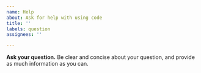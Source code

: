```yaml
---
name: Help
about: Ask for help with using code
title: ''
labels: question
assignees: ''

---
```


**Ask your question.**
Be clear and concise about your question, and provide as much information as you can.
